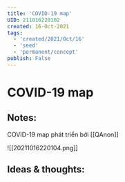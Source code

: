 ```yaml
---
title: 'COVID-19 map'
UID: 211016220102
created: 16-Oct-2021
tags:
  - 'created/2021/Oct/16'
  - 'seed'
  - 'permanent/concept'
publish: False
---
```

# COVID-19 map

## Notes:
COVID-19 map phát triển bởi [[QAnon]]

![[20211016220104.png]]

## Ideas & thoughts:



